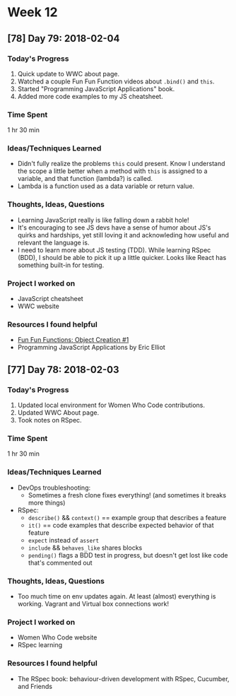 # Week 12

## [78] Day 79: 2018-02-04

### Today's Progress

1. Quick update to WWC about page.
2. Watched a couple Fun Fun Function videos about `.bind()` and `this`.
3. Started "Programming JavaScript Applications" book.
4. Added more code examples to my JS cheatsheet.

### Time Spent

1 hr 30 min

### Ideas/Techniques Learned

- Didn't fully realize the problems `this` could present. Know I understand the scope a little better when a method with `this` is assigned to a variable, and that function (lambda?) is called.
- Lambda is a function used as a data variable or return value.

### Thoughts, Ideas, Questions

- Learning JavaScript really is like falling down a rabbit hole!
- It's encouraging to see JS devs have a sense of humor about JS's quirks and hardships, yet still loving it and acknowleding how useful and relevant the language is.
- I need to learn more about JS testing (TDD). While learning RSpec (BDD), I should be able to pick it up a little quicker. Looks like React has something built-in for testing.

### Project I worked on

- JavaScript cheatsheet
- WWC website

### Resources I found helpful

- [Fun Fun Functions: Object Creation #1](https://youtu.be/GhbhD1HR5vk)
- Programming JavaScript Applications by Eric Elliot

## [77] Day 78: 2018-02-03

### Today's Progress

1. Updated local environment for Women Who Code contributions.
2. Updated WWC About page.
3. Took notes on RSpec.

### Time Spent

1 hr 30 min

### Ideas/Techniques Learned

- DevOps troubleshooting:
  - Sometimes a fresh clone fixes everything! (and sometimes it breaks more things)
- RSpec:
  - `describe()` && `context()` == example group that describes a feature
  - `it()` == code examples that describe expected behavior of that feature
  - `expect` instead of `assert`
  - `include` && `behaves_like` shares blocks
  - `pending()` flags a BDD test in progress, but doesn't get lost like code that's commented out

### Thoughts, Ideas, Questions

- Too much time on env updates again. At least (almost) everything is working. Vagrant and Virtual box connections work!

### Project I worked on

- Women Who Code website
- RSpec learning

### Resources I found helpful

- The RSpec book: behaviour-driven development with RSpec, Cucumber, and Friends